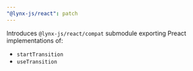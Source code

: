 ```yaml
---
"@lynx-js/react": patch
---
```


Introduces `@lynx-js/react/compat` submodule exporting Preact implementations of:

- `startTransition`
- `useTransition`
